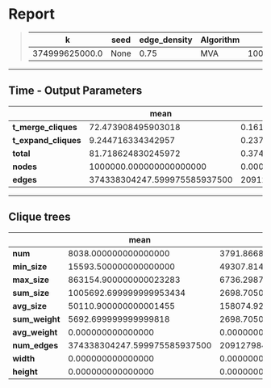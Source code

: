 # Report

> |k|seed|edge_density|Algorithm|n|Trials|
> |-|-|-|-|-|-|
> |374999625000.0|None|0.75|MVA|1000000|10|

---
## Time - Output Parameters
||mean|std|
|-|-|-|
|**t_merge_cliques**|    72.473908495903018|     0.161248747532029|
|**t_expand_cliques**|     9.244716334342957|     0.237955280944404|
|**total**|    81.718624830245972|     0.374811162790241|
|**nodes**|1000000.000000000000000|     0.000000000000000|
|**edges**|374338304247.599975585937500|2091279841.520264148712158|

---
## Clique trees


||mean|std|
|-|-|-|
|**num**|  8038.000000000000000|  3791.866881160840876|
|**min_size**| 15593.500000000000000| 49307.814416175453516|
|**max_size**|863154.900000000023283|  6736.298710881385887|
|**sum_size**|1005692.699999999953434|  2698.705082483490514|
|**avg_size**| 50110.900000000001455|158074.921636299462989|
|**sum_weight**|  5692.699999999999818|  2698.705082483490514|
|**avg_weight**|     0.000000000000000|     0.000000000000000|
|**num_edges**|374338304247.599975585937500|2091279841.520264148712158|
|**width**|     0.000000000000000|     0.000000000000000|
|**height**|     0.000000000000000|     0.000000000000000|
